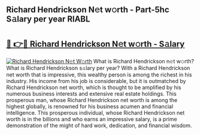 ## Richard Hendrickson N𝚎t w𝚘rth - Part-5hc S𝚊lary per year RlABL

# <h2><a href="http://gc4mpyg.nevu.top/?p=Richard+Hendrickson">🔗 👉🔴 Richard Hendrickson N𝚎t w𝚘rth - S𝚊lary</a></h2>

[![Richard Hendrickson N𝚎t W𝚘rth](https://i.imgur.com/Oavwk0R.jpeg)](http://gc4mpyg.nevu.top/?p=Richard+Hendrickson)
What is Richard Hendrickson n𝚎t w𝚘rth? What is Richard Hendrickson s𝚊lary per year?
With a Richard Hendrickson net worth that is impressive, this wealthy person is among the richest in his industry. His income from his job is considerable, but it is outmatched by Richard Hendrickson net worth, which is thought to be amplified by his numerous business interests and extensive real estate holdings. This prosperous man, whose Richard Hendrickson net worth is among the highest globally, is renowned for his business acumen and financial intelligence. This prosperous individual, whose Richard Hendrickson net worth is in the billions and who earns an impressive salary, is a prime demonstration of the might of hard work, dedication, and financial wisdom.

